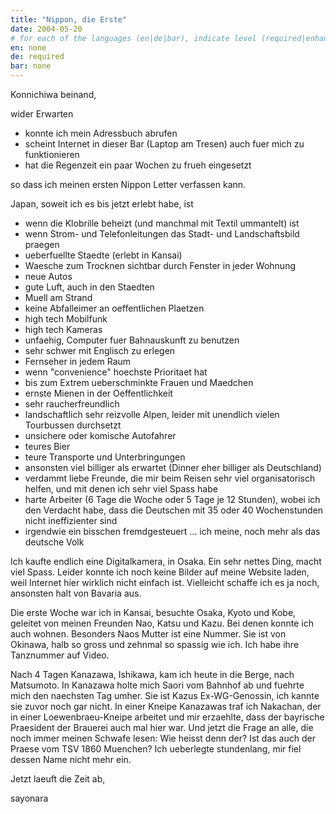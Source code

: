 ```yaml
---
title: "Nippon, die Erste"
date: 2004-05-20
# for each of the languages (en|de|bar), indicate level (required|enhancing|minor|none)
en: none
de: required
bar: none
---
```

Konnichiwa beinand,

wider Erwarten

- konnte ich mein Adressbuch abrufen  
- scheint Internet in dieser Bar (Laptop am Tresen) auch fuer mich zu
funktionieren  
- hat die Regenzeit ein paar Wochen zu frueh eingesetzt

so dass ich meinen ersten Nippon Letter verfassen kann.

Japan, soweit ich es bis jetzt erlebt habe, ist

- wenn die Klobrille beheizt (und manchmal mit Textil ummantelt) ist
- wenn Strom- und Telefonleitungen das Stadt- und Landschaftsbild praegen
- ueberfuellte Staedte (erlebt in Kansai)
- Waesche zum Trocknen sichtbar durch Fenster in jeder Wohnung
- neue Autos
- gute Luft, auch in den Staedten
- Muell am Strand
- keine Abfalleimer an oeffentlichen Plaetzen
- high tech Mobilfunk
- high tech Kameras
- unfaehig, Computer fuer Bahnauskunft zu benutzen
- sehr schwer mit Englisch zu erlegen
- Fernseher in jedem Raum
- wenn "convenience" hoechste Prioritaet hat
- bis zum Extrem ueberschminkte Frauen und Maedchen
- ernste Mienen in der Oeffentlichkeit
- sehr raucherfreundlich
- landschaftlich sehr reizvolle Alpen, leider mit unendlich vielen
Tourbussen durchsetzt
- unsichere oder komische Autofahrer
- teures Bier
- teure Transporte und Unterbringungen
- ansonsten viel billiger als erwartet (Dinner eher billiger als
Deutschland)
- verdammt liebe Freunde, die mir beim Reisen sehr viel organisatorisch
helfen, und mit denen ich sehr viel Spass habe
- harte Arbeiter (6 Tage die Woche oder 5 Tage je 12 Stunden), wobei ich
den Verdacht habe, dass die Deutschen mit 35 oder 40 Wochenstunden nicht
ineffizienter sind
- irgendwie ein bisschen fremdgesteuert ... ich meine, noch mehr als das
deutsche Volk

Ich kaufte endlich eine Digitalkamera, in Osaka. Ein sehr nettes Ding,
macht viel Spass. Leider konnte ich noch keine Bilder auf meine Website
laden, weil Internet hier wirklich nicht einfach ist. Vielleicht schaffe
ich es ja noch, ansonsten halt von Bavaria aus.

Die erste Woche war ich in Kansai, besuchte Osaka, Kyoto und Kobe,
geleitet von meinen Freunden Nao, Katsu und Kazu. Bei denen konnte ich
auch wohnen. Besonders Naos Mutter ist eine Nummer. Sie ist von Okinawa,
halb so gross und zehnmal so spassig wie ich. Ich habe ihre Tanznummer auf
Video.

Nach 4 Tagen Kanazawa, Ishikawa, kam ich heute in die Berge, nach
Matsumoto. In Kanazawa holte mich Saori vom Bahnhof ab und fuehrte mich
den naechsten Tag umher. Sie ist Kazus Ex-WG-Genossin, ich kannte sie
zuvor noch gar nicht. In einer Kneipe Kanazawas traf ich Nakachan, der in
einer Loewenbraeu-Kneipe arbeitet und mir erzaehlte, dass der bayrische
Praesident der Brauerei auch mal hier war. Und jetzt die Frage an alle,
die noch immer meinen Schwafe lesen: Wie heisst denn der? Ist das auch der
Praese vom TSV 1860 Muenchen? Ich ueberlegte stundenlang, mir fiel dessen
Name nicht mehr ein.

Jetzt laeuft die Zeit ab,

sayonara
